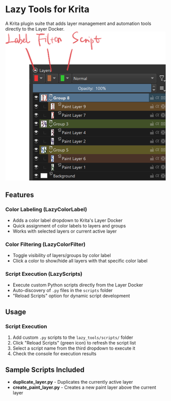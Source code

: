# Lazy Tools for Krita

A Krita plugin suite that adds layer management and automation tools directly to the Layer Docker.
![Setting](./lazy_tools/images/1.png)
## Features

### Color Labeling (LazyColorLabel)
- Adds a color label dropdown to Krita's Layer Docker
- Quick assignment of color labels to layers and groups
- Works with selected layers or current active layer

### Color Filtering (LazyColorFilter)
- Toggle visibility of layers/groups by color label
- Click a color to show/hide all layers with that specific color label

### Script Execution (LazyScripts)
- Execute custom Python scripts directly from the Layer Docker
- Auto-discovery of `.py` files in the `scripts` folder
- "Reload Scripts" option for dynamic script development

## Usage
### Script Execution
1. Add custom `.py` scripts to the `lazy_tools/scripts/` folder
2. Click "Reload Scripts" (green icon) to refresh the script list
3. Select a script name from the third dropdown to execute it
4. Check the console for execution results

## Sample Scripts Included
- **duplicate_layer.py** - Duplicates the currently active layer
- **create_paint_layer.py** - Creates a new paint layer above the current layer